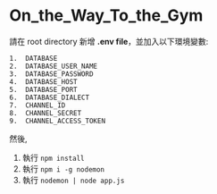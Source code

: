 # On_the_Way_To_the_Gym

請在 root directory 新增 **.env file**，並加入以下環境變數:

```
1.  DATABASE
2.  DATABASE_USER_NAME
3.  DATABASE_PASSWORD
4.  DATABASE_HOST
5.  DATABASE_PORT
6.  DATABASE_DIALECT
7.  CHANNEL_ID
8.  CHANNEL_SECRET
9.  CHANNEL_ACCESS_TOKEN
```

然後,
1.  執行 `npm install`
2.  執行 `npm i -g nodemon`
2.  執行 `nodemon | node app.js`